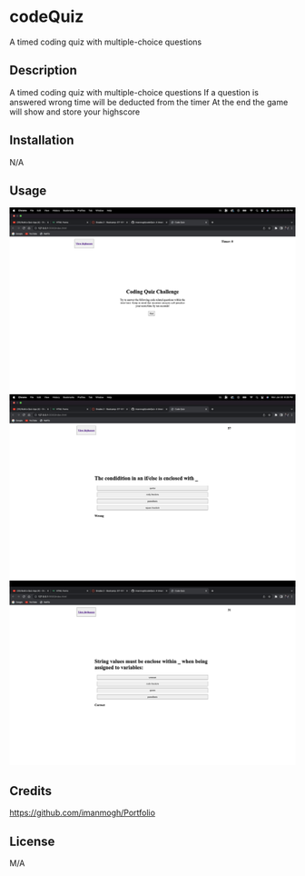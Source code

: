 # codeQuiz
A timed coding quiz with multiple-choice questions

## Description

A timed coding quiz with multiple-choice questions
If a question is answered wrong time will be deducted from the timer
At the end the game will show and store your highscore

## Installation

N/A

## Usage

![Alt text](assets/images/Screenshot-1.png)
![Alt text](assets/images/Screenshot-2.png)
![Alt text](assets/images/Screenshot-3.png)


## Credits

https://github.com/imanmogh/Portfolio

## License

M/A
